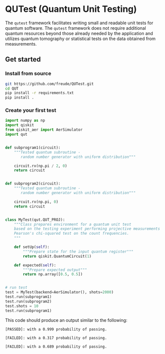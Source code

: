 # QUTest (Quantum Unit Testing)

The `qutest` framework facilitates writing small and readable unit tests for quantum software. 
The `qutest`  framework does not require additional quantum resources beyond those already needed by the application and utilizes quantum tomography or statistical tests on the data obtained from measurements.


## Get started

### Install from source

```bash
git https://github.com/freude/QUTest.git
cd QUT
pip install -r requirements.txt
pip install .
```

### Create your first test

```python
import numpy as np
import qiskit
from qiskit_aer import AerSimulator
import qut


def subprogram1(circuit):
    """Tested quantum subroutine -
       random number generator with uniform distribution"""

    circuit.rx(np.pi / 2, 0)
    return circuit


def subprogram2(circuit):
    """Tested quantum subroutine -
       random number generator with uniform distribution"""

    circuit.rx(np.pi, 0)
    return circuit


class MyTest(qut.QUT_PROJ):
    """Class prepares environment for a quantum unit test
    based on the testing experiment performing projective measurements in the computational basis and
    Pearson's chi-squared test on the count frequencies.
    """

    def setUp(self):
        """Prepare state for the input quantum register"""
        return qiskit.QuantumCircuit(1)

    def expected(self):
        """Prepare expected output"""
        return np.array([0.5, 0.5])


# run test
test = MyTest(backend=AerSimulator(), shots=2000)
test.run(subprogram1)
test.run(subprogram2)
test.shots = 10
test.run(subprogram1)
```

This code should produce an output similar to the following:

```
[PASSED]: with a 0.999 probability of passing.

[FAILED]: with a 0.317 probability of passing.

[FAILED]: with a 0.689 probability of passing.
```
